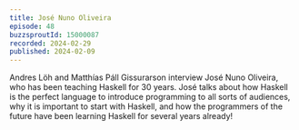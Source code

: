 ```yaml
---
title: José Nuno Oliveira
episode: 48
buzzsproutId: 15000087
recorded: 2024-02-29
published: 2024-02-09
---
```


Andres Löh and Matthías Páll Gissurarson interview José Nuno Oliveira, who has been teaching Haskell for 30 years. José talks about how Haskell is the perfect language to introduce programming to all sorts of audiences, why it is important to start with Haskell, and how the programmers of the future have been learning Haskell for several years already!
